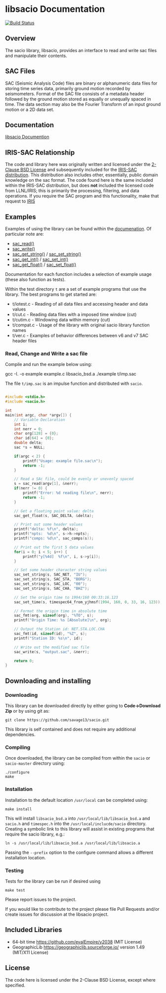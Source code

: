 libsacio Documentation
======================

[![Build Status](https://travis-ci.com/savage13/sacio.svg?branch=master)](https://travis-ci.com/savage13/sacio)

Overview
--------

The sacio library, libsacio, provides an interface to read and write sac files and manipulate their contents.

SAC Files
---------
SAC (Seismic Analysis Code) files are binary or alphanumeric data files for storing time series data, primarily ground motion recorded by seismometers. Format of the SAC file consists of a metadata header followed by the ground motion stored as equally or unequally spaced in time. The data section may also be the Fourier Transform of an input ground motion or a 2D data set.


Documentation
-------------

[libsacio Documention](https://savage13.github.io/sacio/)

IRIS-SAC Relationship
---------------------

The code and library here was originally written and licensed under the [2-Clause BSD License](https://choosealicense.com/licenses/bsd-2-clause/) and subsequently included for the [IRIS-SAC distribution](http://ds.iris.edu/ds/nodes/dmc/forms/sac/). This distribution also includes other, essentially, public domain knowledge on the sac format.  The code found here is the same included within the IRIS-SAC distribution, but does **not** included the licensed code from LLNL/IRIS; this is primarily the processing, filtering, and data operations. If you require the SAC program and this functionality, make that request to [IRIS](http://ds.iris.edu/ds/nodes/dmc/forms/sac/)


Examples
--------

Examples of using the library can be found within the [documenation](https://savage13.github.io/sacio/). Of particular note are:

   - [sac_read()](https://savage13.github.io/sacio/html/group__sac.html#gab2623928ccd5cac1a4cc94be5dd89273)
   - [sac_write()](https://savage13.github.io/sacio/html/group__sac.html#gafe8cd1cadc546ea9d67a5ca14fd3886d)
   - [sac_get_string()](https://savage13.github.io/sacio/html/group__sac.html#ga58de657b18177e79b5fa001b21c55e32) / [sac_set_string()](https://savage13.github.io/sacio/html/group__sac.html#ga9acd9d129945c8fdf5a21434ce1d3359)
   - [sac_get_int()](https://savage13.github.io/sacio/html/group__sac.html#ga65ddb9d01a8d1ea66bc7ad1024b30534) / [sac_set_int()](https://savage13.github.io/sacio/html/group__sac.html#ga65ddb9d01a8d1ea66bc7ad1024b30534)
   - [sac_get_float()](https://savage13.github.io/sacio/html/group__sac.html#ga94ddfd21929cd9cb6faa508d8b6d1460) / [sac_set_float()](https://savage13.github.io/sacio/html/group__sac.html#gaa5cd583512409156b09d6a4b0ec4b683)

Documentation for each function includes a selection of example usage (these also function as tests).

Within the test directory `t` are a set of example programs that use the library.  The best programs to get started are:

   - t/iotest.c - Reading of all data files and accessing header and data values
   - t/cut.c    - Reading data files with a imposed time window (cut)
   - t/cutim.c  - Windowing data within memory (cut)
   - t/compat.c - Usage of the library with original sacio library function names
   - t/ver.c    - Examples of behavior differences between v6 and v7 SAC header files

### Read, Change and Write a sac file

Compile and run the example below using:

   gcc -I. -o example example.c libsacio_bsd.a
   ./example t/imp.sac

The file `t/imp.sac` is an impulse function and distributed with `sacio`.

```c

#include <stdio.h>
#include <sacio.h>

int
main(int argc, char *argv[]) {
    // Variable Declaration
    int i;
    int nerr = 0;
    char org[128] = {0};
    char id[64] = {0};
    double delta;
    sac *s = NULL;

    if(argc < 2) {
        printf("Usage: example file.sac\n");
        return -1;
    }

    // Read a SAc file, could be evenly or unevenly spaced
    s = sac_read(argv[1], &nerr);
    if(nerr != 0) {
        printf("Error: %d reading file\n", nerr);
        return -1;
    }

    // Get a floating point value: delta
    sac_get_float(s, SAC_DELTA, &delta);

    // Print out some header values
    printf("delta: %f\n", delta);
    printf("npts:  %d\n", s->h->npts);
    printf("comps: %d\n", sac_comps(s));

    // Print out the first 5 data values
    for(i = 0; i < 5; i++) {
        printf("y[%4d]  %f\n", i, s->y[i]);
    }

    // Set some header character string values
    sac_set_string(s, SAC_NET, "IU");
    sac_set_string(s, SAC_STA, "BORG");
    sac_set_string(s, SAC_LOC, "00");
    sac_set_string(s, SAC_CHA, "BHZ");

    // Set the origin time to 1994/160 00:33:16.123
    sac_set_time(s, timespec64_from_yjhmsf(1994, 160, 0, 33, 16, 123));

    // Format the origin time in absolute time
    sac_fmt(org, sizeof(org), "%TO", s);
    printf("Origin Time: %s [Absolute]\n", org);

    // Output the Station id: NET.STA.LOC.CHA
    sac_fmt(id, sizeof(id), "%Z", s);
    printf("Station ID: %s\n", id);

    // Write out the modified sac file
    sac_write(s, "output.sac", &nerr);

    return 0;
}
```


Downloading and installing
--------------------------

### Downloading 

This library can be downloaded directly by either going to **Code->Download Zip** or by using git as:

    git clone https://github.com/savage13/sacio.git

This library is self contained and does not require any additional dependencies. 
 
### Compiling

Once downloaded, the library can be compiled from within the `sacio` or `sacio-master` directory using:
  
    ./configure
    make 
    
### Installation

Installation to the default location `/usr/local` can be completed using:

    make install

This will install `libsacio_bsd.a` into `/usr/local/lib/libsacio_bsd.a` and 
`sacio.h` and `timespec.h` into the `/usr/local/inclucde/sacio` directory.  Creating 
a symbolic link to this library will assist in existing programs that require
the sacio library, e.g.:

    ln -s /usr/local/lib/libsacio_bsd.a /usr/local/lib/libsacio.a

Passing the `--prefix` option to the configure command allows a different installation location.  

### Testing

Tests for the library can be run if desired using

    make test
  

Please report issues to the project.

If you would like to contribute to the project please file Pull Requests and/or create issues for discussion at the libsacio project.

Included Libraries
------------------

- 64-bit time https://github.com/evalEmpire/y2038 (MIT License)
- GeographicLib https://geographiclib.sourceforge.io/ version 1.49 (MIT/X11 License)

License
-------

The code here is licensed under the 2-Clause BSD License, except where specified.
